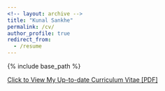 ```yaml
---
<!-- layout: archive -->
title: "Kunal Sankhe"
permalink: /cv/
author_profile: true
redirect_from:
  - /resume
---
```


{% include base_path %}

[Click to View My Up-to-date Curriculum Vitae [PDF]](http://kunalsankhe.github.io/files/kunalsankhe_cv.pdf)

<!-- <embed src="http://lantaoyu.com/files/lantaoyu_cv.pdf" width="650" height="1800" type='application/pdf'> -->
